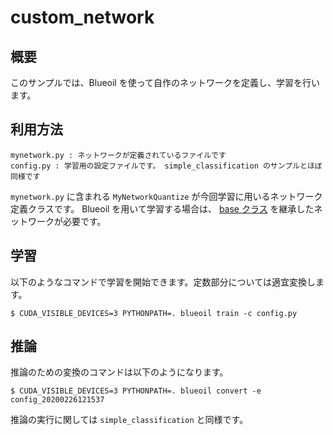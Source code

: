 # custom\_network

## 概要

このサンプルでは、Blueoil を使って自作のネットワークを定義し、学習を行います。

## 利用方法

```
mynetwork.py : ネットワークが定義されているファイルです
config.py : 学習用の設定ファイルです。 simple_classification のサンプルとほぼ同様です
```

`mynetwork.py` に含まれる `MyNetworkQuantize` が今回学習に用いるネットワーク定義クラスです。
Blueoil を用いて学習する場合は、 [base クラス]() を継承したネットワークが必要です。

## 学習

以下のようなコマンドで学習を開始できます。定数部分については適宜変換します。

```
$ CUDA_VISIBLE_DEVICES=3 PYTHONPATH=. blueoil train -c config.py
```

## 推論

推論のための変換のコマンドは以下のようになります。

```
$ CUDA_VISIBLE_DEVICES=3 PYTHONPATH=. blueoil convert -e config_20200226121537
```

推論の実行に関しては `simple_classification` と同様です。

